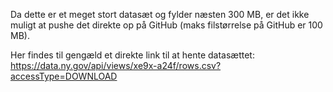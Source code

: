 Da dette er et meget stort datasæt og fylder næsten 300 MB, er det ikke muligt at pushe det direkte op på GitHub (maks filstørrelse på GitHub er 100 MB).

Her findes til gengæld et direkte link til at hente datasættet: https://data.ny.gov/api/views/xe9x-a24f/rows.csv?accessType=DOWNLOAD
